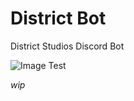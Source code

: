 # District Bot
 District Studios Discord Bot

![Image Test](https://cdn.discordapp.com/attachments/391819251465322498/665032447427084308/uhhhhhh.png)

*wip*
